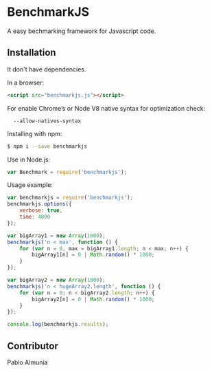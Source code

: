 # BenchmarkJS

A easy bechmarking framework for Javascript code.

## Installation

It don't have dependencies.

In a browser:

```html
<script src="benchmarkjs.js"></script>
```

For enable Chrome’s or Node V8 native syntax for optimization check:

```
  --allow-natives-syntax
```

Installing with npm:

```bash
$ npm i --save benchmarkjs
```

Use in Node.js:

```js
var Benchmark = require('benchmarkjs');
```


Usage example:

```js
var benchmarkjs = require('benchmarkjs');
benchmarkjs.options({
    verbose: true,
    time: 4000
});

var bigArray1 = new Array(1000);
benchmarkjs('n < max', function () {
    for (var n = 0, max = bigArray1.length; n < max; n++) {
        bigArray1[n] = 0 | Math.random() * 1000;
    }
});

var bigArray2 = new Array(1000);
benchmarkjs('n < hugeArray2.length', function () {
    for (var n = 0; n < bigArray2.length; n++) {
        bigArray2[n] = 0 | Math.random() * 1000;
    }
});

console.log(benchmarkjs.results);

```


## Contributor

Pablo Almunia 
